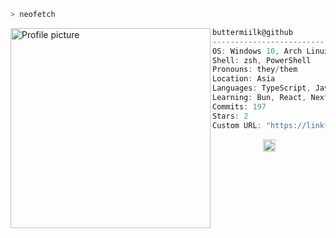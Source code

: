 ```zsh
> neofetch
```

<img align="left" src="https://i.imgur.com/Qq3OJJ0.png" alt="Profile picture" width="320" /> 

```csharp
buttermiilk@github
-------------------------
OS: Windows 10, Arch Linux x86_64
Shell: zsh, PowerShell
Pronouns: they/them
Location: Asia
Languages: TypeScript, JavaScript, Python, C++, Bash
Learning: Bun, React, Next.js, Frontend Design
Commits: 197
Stars: 2
Custom URL: "https://linktr.ee/sh1m3ji"
```
<p align="center">
  <img alt="scheme" src="https://i.imgur.com/T09wbom.jpg" height="20" />
</p>
